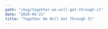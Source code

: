 ```yaml
---
path: "/msg/together-we-will-get-through-it"
date: "2020-04-21"
title: "Together We Will Get Through It"
---
```

